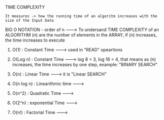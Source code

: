 TIME COMPLEXITY

    It measures -> how the running time of an algoritm increases with the size of the Input Data
BIG O NOTATION - order of n ---> To undersand TIME COMPLEXITY of an ALGORITHM (n) are the number of elements in the ARRAY, if (n) increases, the time increases to execute

1. O(1) : Constant Time  ---> used in "READ" opeartions
2. O(Log n) : Constant Time ---> log 8 = 3, log 16 = 4, that means as (n) increases, the time increases by one step, example: "BINARY SEARCH"

3. O(n) : Linear Time ---> it is "Linear SEARCH"
4. O(n log n) : Linearithmic time --->
5. O(n^2) : Quadratic Time --->
6. O(2^n) : exponential Time --->
7. O(n!) : Factorial Time --->   
